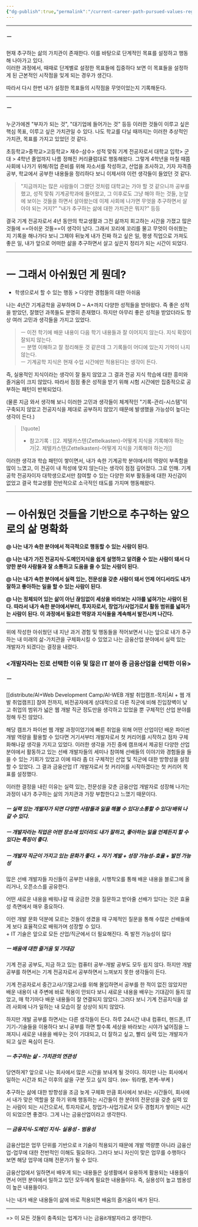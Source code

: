 ```yaml
---
{"dg-publish":true,"permalink":"/current-career-path-pursued-values-regarding-life-records/","noteIcon":""}
---
```



-------------------------------


##### ㅡ
현재 추구하는 삶의 가치관이 존재한다. 이를 바탕으로 단계적인 목표를 설정하고 행동해 나아가고 있다.  
이러한 과정에서, 때때로 단계별로 설정한 목표들에 집중하다 보면 이 목표들을 설정하게 된 근본적인 시작점을 잊게 되는 경우가 생긴다.  
  
따라서 다시 한번 내가 설정한 목표들의 시작점을 무엇이었는지 기록해둔다.

-------
##### ㅡ
누군가에겐 "부자가 되는 것", "대기업에 들어가는 것" 등등 이러한 것들이 이루고 싶은 핵심 목표, 이루고 싶은 가치관일 수 있다. 나도 학교를 다닐 때까지는 이러한 추상적인 가치관, 목표를 가지고 있었던 것 같다.
	
초등학교>중학교>고등학교> 재수-삼수> 성적 맞춰 기계 전공자로서 대학교 입학> 군대 > 4학년 졸업까지 나름 정해진 커리큘럼대로 행동해왔다. 그렇게 4학년을 마칠 때쯤 사회에 나가기 위해/취업 준비를 위해 자소서를 작성하고, 산업을 조사하고, 기자 자격증 공부, 학교에서 공부한 내용들을 정리하다 보니 이제서야 이런 생각들이 들었던 것 같다.
	
> "지금까지는 많은 사람들이 그랬던 것처럼 대학교는 가야 할 것 같으니까 공부를 했고, 성적 맞춰 기계공학과에 들어왔고, 그 이후로도 그냥 해야 하는 것들, 눈앞에 보이는 것들을 하면서 살아왔는데 이제 사회에 나가면 무엇을 추구하면서 살아야 되는 거지?"
> "내가 추구하는 삶에 대한 가치관은 뭐지?" 등등
	
결국 기계 전공자로서 4년 동안의 학교생활과 그전 삶까지 회고하는 시간을 가졌고 많은 것들에 ==아쉬운 것들==이 생각이 났다. 그래서 꼬리에 꼬리를 물고 무엇이 아쉬웠는지 기록을 해나가다 보니 그제야 뒤늦게 내가 진짜 하고 싶은 일, 평생 직업으로 가져도 좋은 일, 내가 앞으로 어떠한 삶을 추구하면서 살고 싶은지 정리가 되는 시간이 되었다.

-----
# ㅡ 그래서 아쉬웠던 게 뭔데?
- 학생으로서 할 수 있는 행동 > 다양한 경험들의 대한 아쉬움
	
나는 4년간 기계공학을 공부하며 D ~ A+까지 다양한 성적들을 받아왔다. 즉 좋은 성적을 받았던, 잘했던 과목들도 분명히 존재했다. 하지만 아무리 좋은 성적을 받았더라도 항상 여러 고민과 생각들을 가지고 있었다.
	
> ㅡ 이전 학기에 배운 내용이 다음 학기 내용들과 잘 이어지지 않는다. 지식 확장이 잘되지 않는다.  
> ㅡ 분명 이해하고 잘 정리해둔 것 같은데 그 기록들이 어디에 있는지 기억이 나지 않는다.  
> ㅡ 기계공학 지식은 현재 수업 시간에만 적용된다는 생각이 든다.
	
즉, 실용적인 지식이라는 생각이 잘 들지 않았고 그 결과 전공 지식 학습에 대한 흥미와 즐거움이 크지 않았다. 따라서 점점 좋은 성적을 받기 위해 시험 시간에만 집중적으로 공부하는 패턴이 반복되었다.
	
(물론 지금 와서 생각해 보니 이러한 고민과 생각들이 체계적인 "기록-관리-시스템"이 구축되지 않았고 전공지식을 제대로 공부하지 않았기 때문에 발생했을 가능성이 높다는 생각이 든다.)
> [!quote]
> - 참고기록 : [[2. 제텔카스텐(Zettelkasten)-어떻게 지식을 기록해야 하는가\|2. 제텔카스텐(Zettelkasten)-어떻게 지식을 기록해야 하는가]]
	
이러한 생각과 학습 패턴이 쌓이면서, 내가 속한 기계공학 분야에서의 역량이 부족함을 많이 느꼈고, 이 전공이 내 적성에 맞지 않는다는 생각이 점점 깊어졌다. 그로 인해. 기계공학 전공자이자 대학생으로서만 참여할 수 있는 다양한 외부 활동들에 대한 자신감이 없었고 결국 학교생활 전반적으로 소극적인 태도를 가지며 행동해왔다.


---
# ㅡ 아쉬웠던 것들을 기반으로 추구하는 앞으로의 삶 명확화
	
**@ 나는 내가 속한 분야에서 적극적으로 행동할 수 있는 사람이 된다.**  
	
**@ 나는 내가 가진 전공지식-도메인지식을 쉽게 설명하고 알려줄 수 있는 사람이 돼서 다양한 분야 사람들과 잘 소통하고 도움을 줄 수 있는 사람이 된다.**
	
**@ 나는 내가 속한 분야에서 실력 있는, 전문성을 갖춘 사람이 돼서 언제 어디서라도 내가 잘하고 좋아하는 일을 할 수 있는 사람이 된다.**
	
**@ 나는 정체되어 있는 삶이 아닌 끊임없이 세상을 바라보는 시야를 넓혀가는 사람이 된다. 따라서 내가 속한 분야에서부터, 투자자로서, 창업가/사업가로서 활동 범위를 넓혀가는 사람이 된다. 이 과정에서 필요한 역량과 지식들을 계속해서 발전시켜 나간다.**

-----
위에 작성한 아쉬웠던 내 지난 과거 경험 및 행동들을 적어보면서 나는 앞으로 내가 추구하는 내 미래의 삶-가치관을 구체화시킬 수 있었고 나는 금융산업 분야에서 실력 있는 개발자가 되겠다는 결정을 내렸다.

### <개발자라는 진로 선택한 이유 및 많은 IT 분야 중 금융산업을 선택한 이유>

##### ㅡ
[[distribute/AI+Web Development Camp/AI-WEB 개발 취업캠프-목차\|AI + 웹 개발 취업캠프]] 참여 전까지, 비전공자에게 상대적으로 다른 직군에 비해 진입장벽이 낮고 취업의 범위가 넓은 웹 개발 직군 정도만을 생각하고 있었을 뿐 구체적인 산업 분야를 정해 두진 않았다.
	
해당 캠프가 파이썬 웹 개발 과정이었기에 빠른 취업을 위해 어떤 산업이던 배운 파이썬 개발 역량을 활용할 수 있다면 거기서부터 개발자로서 첫 커리어를 시작하고 점차 구체화해나갈 생각을 가지고 있었다. 이러한 생각을 가진 중에 캠프에서 제공된 다양한 산업 분야에서 활동하고 있는 선배 개발자들의 세미나 참여해 선배들의 이야기와 경험들을 들을 수 있는 기회가 있었고 이에 따라 좀 더 구체적인 산업 및 직군에 대한 방향성을 설정할 수 있었다. 그 결과 금융산업 IT 개발자로서 첫 커리어를 시작하겠다는 첫 커리어 목표를 설정했다.
	
이러한 결정을 내린 이유는 실력 있는, 전문성을 갖춘 금융산업 개발자로 성장해 나가는 과정이 내가 추구하는 삶의 가치관과 가장 부합한다고 느꼈기 때문이다.

##### ㅡ 실력 있는 개발자가 되면 다양한 사람들과 일을 해볼 수 있다/소통할 수 있다/배워 나갈 수 있다.

##### ㅡ 개발자라는 직업은 어떤 장소에 있더라도 내가 잘하고, 좋아하는 일을 언제든지 할 수 있다는 특징이 좋다.
	
##### ㅡ 개발자 직군이 가지고 있는 문화가 좋다.  + 자기 계발 + 성장 가능성-효율 + 발전 가능성
	
많은 선배 개발자들 자신들이 공부한 내용을, 시행착오를 통해 배운 내용을 블로그에 올리거나, 오픈소스를 공유한다.  
	  
어떤 새로운 내용을 배워나갈 때 궁금한 것을 질문하고 받아줄 선배가 있다는 것은 효율성 측면에서 매우 중요하다.  
	  
이런 개발 문화 덕분에 모르는 것들이 생겼을 때 구체적인 질문을 통해 수많은 선배들에게 보다 효율적으로 배워가며 성장할 수 있다.  
+
IT 기술은 앞으로 모든 산업/직군에서 더 필요해진다. 즉 발전 가능성이 많다


##### ㅡ 배움에 대한 즐거움 및 기대감  
	
기계 전공 공부도, 지금 하고 있는 컴퓨터 공부-개발 공부도 모두 쉽지 않다. 하지만 개발 공부를 하면서는 기계 전공자로서 공부하면서 느껴보지 못한 생각들이 든다.  
	  
기계 전공자로서 중간고사/기말고사를 위해 몰입하면서 공부를 한 적이 없진 않았지만 배운 내용이 내 주변에 바로 적용이 안되다 보니 새로운 내용을 배우는 기대감이 들지 않았고, 매 학기마다 배운 내용들이 잘 연결되지 않았다. 그러다 보니 기계 전공지식을 살려 사회에 나가 일하는 내 모습이 잘 상상이 되지 않았다.
	
하지만 개발 공부를 하면서는 다른 생각들이 든다.
하루 24시간 내내 컴퓨터, 핸드폰, IT기기-기술들을 이용하다 보니 공부를 하면 할수록 세상을 바라보는 시야가 넓어짐을 느껴지니 새로운 내용을 배우는 것이 기대되고, 더 잘하고 싶고, 빨리 실력 있는 개발자가 되고 싶은 욕심이 든다.
	
##### ㅡ 추구하는 삶 - 가치관의 연관성
	
당연하게? 앞으로 나는 회사에서 많은 시간을 보내게 될 것이다. 하지만 나는 회사에서 일하는 시간과 퇴근 이후의 삶을 구분 짓고 싶지 않다. (ex- 워라벨, 본케-부케 )
	
추구하는 삶에 대한 방향성을 조금 늦게 구체화 만큼 회사에서 보내는 시간들이, 회사에서 내가 맞은 역할을 잘 하기 위해 행동하는 시간들이 한 분야의 전문성을 갖춘 실력 있는 사람이 되는 시간으로서, 투자자로서, 창업가-사업가로서 모두 경험치가 쌓이는 시간이 되었으면 좋겠다. 그게 나는 금융산업이라고 생각한다.

##### ㅡ 금융지식-도메인 지식- 실용성 - 범용성
	
금융산업은 업무 단위를 기반으로 it 기술이 적용되기 때문에 개발 역량뿐 아니라 금융산업-업무에 대한 전반적인 이해도 필요하다. 그러다 보니 자신이 맞은 업무를 수행하다 보면 해당 업무에 대해 전문가가 될 수 있다.  
	  
금융산업에서 일하면서 배우게 되는 내용들은 실생활에서 유용하게 활용되는 내용들이면서 어떤 분야에서 일하고 있던 모두에게 필요한 내용들이다. 즉, 실용성이 높고 범용성이 높은 내용들이다.  
	  
나는 내가 배운 내용들이 삶에 바로 적용되면 배움의 즐거움이 배가 된다.

-----
=> 이 모든 것들이 충족되는 업계가 나는 금융it개발자라고 생각한다.